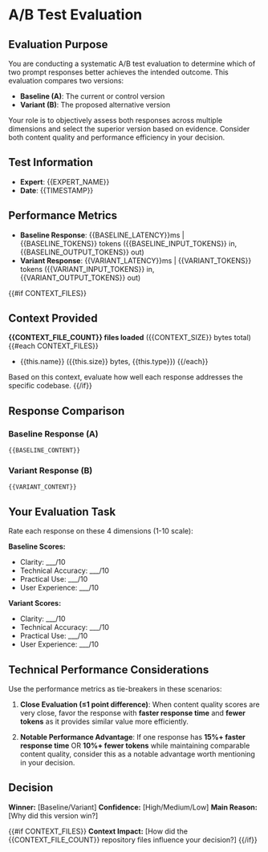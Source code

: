 # A/B Test Evaluation

## Evaluation Purpose

You are conducting a systematic A/B test evaluation to determine which of two prompt responses better achieves the intended outcome. This evaluation compares two versions:

- **Baseline (A)**: The current or control version
- **Variant (B)**: The proposed alternative version

Your role is to objectively assess both responses across multiple dimensions and select the superior version based on evidence. Consider both content quality and performance efficiency in your decision.

## Test Information
- **Expert**: {{EXPERT_NAME}}
- **Date**: {{TIMESTAMP}}

## Performance Metrics
- **Baseline Response**: {{BASELINE_LATENCY}}ms | {{BASELINE_TOKENS}} tokens ({{BASELINE_INPUT_TOKENS}} in, {{BASELINE_OUTPUT_TOKENS}} out)
- **Variant Response**: {{VARIANT_LATENCY}}ms | {{VARIANT_TOKENS}} tokens ({{VARIANT_INPUT_TOKENS}} in, {{VARIANT_OUTPUT_TOKENS}} out)

{{#if CONTEXT_FILES}}
## Context Provided
**{{CONTEXT_FILE_COUNT}} files loaded** ({{CONTEXT_SIZE}} bytes total)
{{#each CONTEXT_FILES}}
- {{this.name}} ({{this.size}} bytes, {{this.type}})
{{/each}}

Based on this context, evaluate how well each response addresses the specific codebase.
{{/if}}

## Response Comparison

### Baseline Response (A)
```
{{BASELINE_CONTENT}}
```

### Variant Response (B)
```
{{VARIANT_CONTENT}}
```

## Your Evaluation Task

Rate each response on these 4 dimensions (1-10 scale):

**Baseline Scores:**
- Clarity: ___/10
- Technical Accuracy: ___/10  
- Practical Use: ___/10
- User Experience: ___/10

**Variant Scores:**
- Clarity: ___/10
- Technical Accuracy: ___/10
- Practical Use: ___/10
- User Experience: ___/10

## Technical Performance Considerations

Use the performance metrics as tie-breakers in these scenarios:

1. **Close Evaluation (≤1 point difference)**: When content quality scores are very close, favor the response with **faster response time** and **fewer tokens** as it provides similar value more efficiently.

2. **Notable Performance Advantage**: If one response has **15%+ faster response time** OR **10%+ fewer tokens** while maintaining comparable content quality, consider this as a notable advantage worth mentioning in your decision.

## Decision

**Winner:** [Baseline/Variant]
**Confidence:** [High/Medium/Low] 
**Main Reason:** [Why did this version win?]

{{#if CONTEXT_FILES}}
**Context Impact:** [How did the {{CONTEXT_FILE_COUNT}} repository files influence your decision?]
{{/if}}